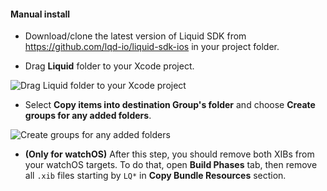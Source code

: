 
#### Manual install

* Download/clone the latest version of Liquid SDK from <a href="https://github.com/lqd-io/liquid-sdk-ios" target="_blank">https://github.com/lqd-io/liquid-sdk-ios <sup class="fa fa-external-link small"></sup></a> in your project folder.

* Drag **Liquid** folder to your Xcode project.
<img src='{{ site.github.url }}/assets/ios/manual_screen_1.jpg' alt='Drag Liquid folder to your Xcode project' data-action='zoom'/>

* Select **Copy items into destination Group's folder** and choose **Create groups for any added folders**.
<img src='{{ site.github.url }}/assets/ios/manual_screen_2.jpg' alt='Create groups for any added folders' data-action='zoom'/>

* **(Only for watchOS)** After this step, you should remove both XIBs from your watchOS targets. To do that, open **Build Phases** tab, then remove all `.xib` files starting by `LQ*` in **Copy Bundle Resources** section.
